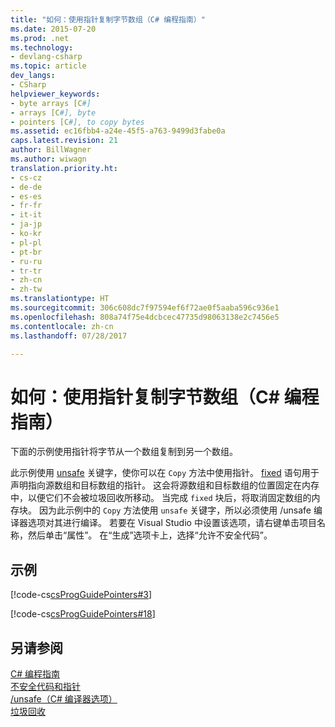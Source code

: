 ```yaml
---
title: "如何：使用指针复制字节数组（C# 编程指南）"
ms.date: 2015-07-20
ms.prod: .net
ms.technology:
- devlang-csharp
ms.topic: article
dev_langs:
- CSharp
helpviewer_keywords:
- byte arrays [C#]
- arrays [C#], byte
- pointers [C#], to copy bytes
ms.assetid: ec16fbb4-a24e-45f5-a763-9499d3fabe0a
caps.latest.revision: 21
author: BillWagner
ms.author: wiwagn
translation.priority.ht:
- cs-cz
- de-de
- es-es
- fr-fr
- it-it
- ja-jp
- ko-kr
- pl-pl
- pt-br
- ru-ru
- tr-tr
- zh-cn
- zh-tw
ms.translationtype: HT
ms.sourcegitcommit: 306c608dc7f97594ef6f72ae0f5aaba596c936e1
ms.openlocfilehash: 808a74f75e4dcbcec47735d98063138e2c7456e5
ms.contentlocale: zh-cn
ms.lasthandoff: 07/28/2017

---
```

# <a name="how-to-use-pointers-to-copy-an-array-of-bytes--c-programming-guide"></a>如何：使用指针复制字节数组（C# 编程指南）
下面的示例使用指针将字节从一个数组复制到另一个数组。  
  
 此示例使用 [unsafe](../../../csharp/language-reference/keywords/unsafe.md) 关键字，使你可以在 `Copy` 方法中使用指针。 [fixed](../../../csharp/language-reference/keywords/fixed-statement.md) 语句用于声明指向源数组和目标数组的指针。 这会将源数组和目标数组的位置固定在内存中，以便它们不会被垃圾回收所移动。 当完成 `fixed` 块后，将取消固定数组的内存块。 因为此示例中的 `Copy` 方法使用 `unsafe` 关键字，所以必须使用 /unsafe 编译器选项对其进行编译。 若要在 Visual Studio 中设置该选项，请右键单击项目名称，然后单击“属性”。 在“生成”选项卡上，选择“允许不安全代码”。  
  
## <a name="example"></a>示例  
 [!code-cs[csProgGuidePointers#3](../../../csharp/programming-guide/unsafe-code-pointers/codesnippet/CSharp/how-to-use-pointers-to-copy-an-array-of-bytes_1.cs)]  
  
 [!code-cs[csProgGuidePointers#18](../../../csharp/programming-guide/unsafe-code-pointers/codesnippet/CSharp/how-to-use-pointers-to-copy-an-array-of-bytes_2.cs)]  
  
## <a name="see-also"></a>另请参阅  
 [C# 编程指南](../../../csharp/programming-guide/index.md)   
 [不安全代码和指针](../../../csharp/programming-guide/unsafe-code-pointers/index.md)   
 [/unsafe（C# 编译器选项）](../../../csharp/language-reference/compiler-options/unsafe-compiler-option.md)   
 [垃圾回收](../../../standard/garbage-collection/index.md)

